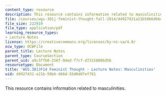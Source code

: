 ```yaml
---
content_type: resource
description: This resource contains information related to masculinities.
file: /courses/wgs-301j-feminist-thought-fall-2014/d4927d31a21b50b6d66d55d8d07ef761_MITWGS_301JF14_Sess25.pdf
file_size: 222919
file_type: application/pdf
learning_resource_types:
- Lecture Notes
license: https://creativecommons.org/licenses/by-nc-sa/4.0/
ocw_type: OCWFile
parent_title: Lecture Notes
parent_type: CourseSection
parent_uid: a9c3ffb8-256f-0ded-f7cf-d73158886d56
resourcetype: Document
title: 'WGS.301JF14 Feminist Thought - Lecture Notes: Masculinities'
uid: d4927d31-a21b-50b6-d66d-55d8d07ef761
---
```

This resource contains information related to masculinities.